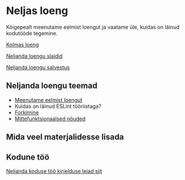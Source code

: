 # Neljas loeng

Kõigepealt meenutame eelmist loengut ja vaatame üle, kuidas on läinud kodutööde tegemine.

[Kolmas loeng](../loeng_03/README.md)

[Neljanda loengu slaidid](files/)

[Neljanda loengu salvestus]()

## Neljanda loengu teemad

- [Meenutame eelmist loengut](../loeng_03/README.md)
- Kuidas on läinud ESLint tööriistaga?
- [Forkimine](../../concepts/fork/README.md)
- [Mittefunktsionaalsed nõuded](../../concepts/mittefunktsionaalsedNouded/README.md)

## Mida veel materjalidesse lisada

## Kodune töö

[Neljanda koduse töö kirjelduse leiad siit](../../docs/kodusedtood/kodune_04.md)